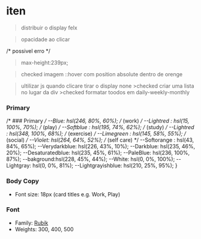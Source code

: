 # iten 
 >distribuir o display felx

  >opacidade ao clicar

  /* possivel erro */
 >  max-height:239px;

 >checked imagem ::hover com position absolute dentro de orenge

> ultilizar js quando clicare tirar o display none 
     >checked criar uma lista no lugar da div
     >checked formatar toodos 
          em daily-weekly-monthly
### Primary

  /* ### Primary */
  --Blue: hsl(246, 80%, 60%);
  /* (work) */
  --Lightred : hsl(15, 100%, 70%);
  /* (play) */
  --Softblue : hsl(195, 74%, 62%);
  /* (study) */
  --Lightred : hsl(348, 100%, 68%);
  /* (exercise) */
  --Limegreen : hsl(145, 58%, 55%);
  /* (social) */
  --Violet: hsl(264, 64%, 52%);
  /* (self care) */
  --Softorange : hsl(43, 84%, 65%);
  --Verydarkblue: hsl(226, 43%, 10%);
  --Darkblue: hsl(235, 46%, 20%);
  --Desaturatedblue: hsl(235, 45%, 61%);
  --PaleBlue: hsl(236, 100%, 87%);
  --bakground:hsl(228, 45%, 44%);
  --White: hsl(0, 0%, 100%);
  --Lightgray: hsl(0, 0%, 81%);
  --Lightgrayishblue: hsl(210, 25%, 95%);
}

### Body Copy

- Font size: 18px (card titles e.g. Work, Play)

### Font

- Family: [Rubik](https://fonts.google.com/specimen/Rubik)
- Weights: 300, 400, 500
